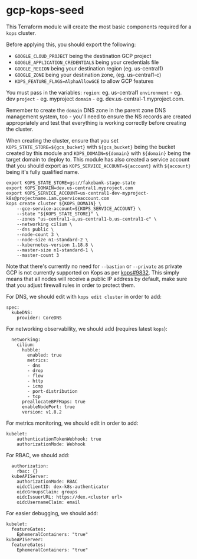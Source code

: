 # gcp-kops-seed
This Terraform module will create the most basic components required for a `kops` cluster.

Before applying this, you should export the following:
- `GOOGLE_CLOUD_PROJECT` being the destination GCP project
- `GOOGLE_APPLICATION_CREDENTIALS` being your credentials file
- `GOOGLE_REGION` being your destination region (eg. us-central1)
- `GOOGLE_ZONE` being your destination zone, (eg. us-central1-c)
- `KOPS_FEATURE_FLAGS=AlphaAllowGCE` to allow GCP features

You must pass in the variables:
`region`: eg. us-central1
`environment` - eg. dev
`project` - eg. myproject
`domain` - eg. dev.us-central-1.myproject.com.

Remember to create the `domain` DNS zone in the parent zone DNS management system, too - you'll need to ensure the NS records are created appropriately and test that everything is working correctly before creating the cluster.

When creating the cluster, ensure that you set `KOPS_STATE_STORE=${gcs_bucket}` with `${gcs_bucket}` being the bucket created by this module and `KOPS_DOMAIN=${domain}` with `${domain}` being the target domain to deploy to. This module has also created a service account that you should export as `KOPS_SERVICE_ACCOUNT=${account}` with `${account}` being it's fully qualified name.

```
export KOPS_STATE_STORE=gs://fakebank-stage-state
export KOPS_DOMAIN=dev.us-central1.myproject.com
export KOPS_SERVICE_ACCOUNT=us-central1-dev-myproject-k8s@projectname.iam.gserviceaccount.com
kops create cluster ${KOPS_DOMAIN} \
    --gce-service-account=${KOPS_SERVICE_ACCOUNT} \
    --state "${KOPS_STATE_STORE}" \
    --zones "us-central1-a,us-central1-b,us-central1-c" \
    --networking cilium \
    --dns public \
    --node-count 3 \
    --node-size n1-standard-2 \
    --kubernetes-version 1.18.8 \
    --master-size n1-standard-1 \
    --master-count 3
```
Note that there's currently no need for `--bastion` or `--private` as private GCP is not currently supported on Kops as per [kops#9832](https://github.com/kubernetes/kops/pull/9832). This simply means that all nodes will receive a public IP address by default, make sure that you adjust firewall rules in order to protect them.

For DNS, we should edit with `kops edit cluster` in order to add:

```
spec:
  kubeDNS:
    provider: CoreDNS
```
For networking observability, we should add (requires latest `kops`):
```
  networking:
    cilium:
      hubble:
        enabled: true
        metrics:
        - dns
        - drop
        - flow
        - http
        - icmp
        - port-distribution
        - tcp
      preallocateBPFMaps: true
      enableNodePort: true
      version: v1.8.2
```
For metrics monitoring, we should edit in order to add:
```
kubelet:
    authenticationTokenWebhook: true
    authorizationMode: Webhook
```
For RBAC, we should add:
```
  authorization:
    rbac: {}
  kubeAPIServer:
    authorizationMode: RBAC
    oidcClientID: dex-k8s-authenticator
    oidcGroupsClaim: groups
    oidcIssuerURL: https://dex.<cluster url>
    oidcUsernameClaim: email
```
For easier debugging, we should add:
```
kubelet:
  featureGates:
    EphemeralContainers: "true"
kubeAPIServer:
  featureGates:
    EphemeralContainers: "true"
```
